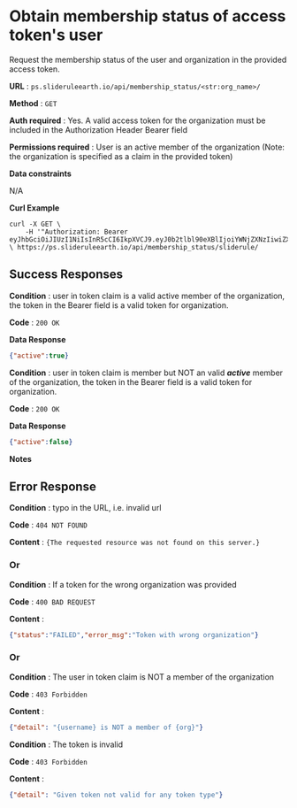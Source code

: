 # Obtain membership status of access token's user

Request the membership status of the user and organization in the provided access token.

**URL** : `ps.slideruleearth.io/api/membership_status/<str:org_name>/`

**Method** : `GET`

**Auth required** : Yes. A valid access token for the organization must be included in the Authorization Header Bearer field

**Permissions required** : User is an active member of the organization (Note: the organization is specified as a claim in the provided token)

**Data constraints**

N/A

**Curl Example**
```
curl -X GET \
    -H '"Authorization: Bearer eyJhbGciOiJIUzI1NiIsInR5cCI6IkpXVCJ9.eyJ0b2tlbl90eXBlIjoiYWNjZXNzIiwiZXhwIjoxNjY4MTgxOTYzLCJpYXQiOjE2NjgwOTU1NjMsImp0aSI6ImJmYjIxMmExMzU0ZjQ4NGFhY2E2NmVjYWJmMmE3Mjg4Iiwib3JnX25hbWUiOiJVb2ZNRFRlc3QiLCJ1c2VyX25hbWUiOiJjZXVnYXJ0ZWJsYWlyIiwidXNlcl9pZCI6M30.nl1ACnWcoROhZ7K_HKOCOVfbqiDPBzmPdEPnAdb2vxk" \ https://ps.slideruleearth.io/api/membership_status/sliderule/
```
## Success Responses

**Condition** : user in token claim is a valid active member of the organization, the token in the Bearer field is a valid token for organization. 

**Code** : `200 OK`

**Data Response**
```json
{"active":true}
```

**Condition** : user in token claim is member but NOT an valid ***active*** member of the organization, the token in the Bearer field is a valid token for organization. 

**Code** : `200 OK`

**Data Response**
```json
{"active":false}
```
**Notes**



## Error Response

**Condition** : typo in the URL, i.e. invalid url

**Code** : `404 NOT FOUND`

**Content** : `{The requested resource was not found on this server.}`

### Or

**Condition** : If a token for the wrong organization was provided

**Code** : `400 BAD REQUEST`

**Content** : 
```json
{"status":"FAILED","error_msg":"Token with wrong organization"}
```
 ### Or

 **Condition** : The user in token claim is NOT a member of the organization

**Code** : `403 Forbidden`

 **Content** : 
 ```json
 {"detail": "{username} is NOT a member of {org}"}
 ```

**Condition** : The token is invalid

**Code** : `403 Forbidden`

 **Content** : 
 ```json
 {"detail": "Given token not valid for any token type"}
```

